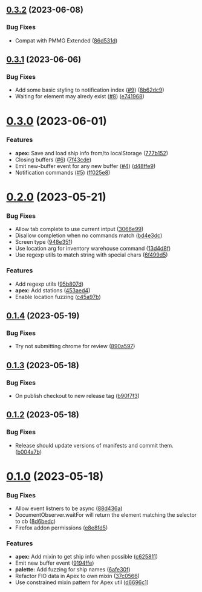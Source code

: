 ## [0.3.2](https://github.com/Otard95/prun-palette/compare/v0.3.1...v0.3.2) (2023-06-08)


### Bug Fixes

* Compat with PMMG Extended ([86d531d](https://github.com/Otard95/prun-palette/commit/86d531deecd0a33a2565ad9b60ca840f49892538))

## [0.3.1](https://github.com/Otard95/prun-palette/compare/v0.3.0...v0.3.1) (2023-06-06)


### Bug Fixes

* Add some basic styling to notification index ([#9](https://github.com/Otard95/prun-palette/issues/9)) ([8b62dc9](https://github.com/Otard95/prun-palette/commit/8b62dc936d671a051160149bb78a742c29e970c9))
* Waiting for element may alredy exist ([#8](https://github.com/Otard95/prun-palette/issues/8)) ([e741968](https://github.com/Otard95/prun-palette/commit/e741968d145c7e09bf4f5218aa9d2cdd3640ea76))

# [0.3.0](https://github.com/Otard95/prun-palette/compare/v0.2.0...v0.3.0) (2023-06-01)


### Features

* **apex:** Save and load ship info from/to localStorage ([777b152](https://github.com/Otard95/prun-palette/commit/777b152f05baef452cef697ce84e27211df44a0c))
* Closing buffers ([#6](https://github.com/Otard95/prun-palette/issues/6)) ([7f43cde](https://github.com/Otard95/prun-palette/commit/7f43cdee21a1604e2e9efd7bea9617397b02ed40))
* Emit new-buffer event for any new buffer ([#4](https://github.com/Otard95/prun-palette/issues/4)) ([d48ffe9](https://github.com/Otard95/prun-palette/commit/d48ffe93c800dc003548e6686b65237e869017e3))
* Notification commands ([#5](https://github.com/Otard95/prun-palette/issues/5)) ([ff025e8](https://github.com/Otard95/prun-palette/commit/ff025e8498e2f6c71d4505b93f3308fd65d80ba2))

# [0.2.0](https://github.com/Otard95/prun-palette/compare/v0.1.4...v0.2.0) (2023-05-21)


### Bug Fixes

* Allow tab complete to use current intput ([3066e99](https://github.com/Otard95/prun-palette/commit/3066e99e3fbf0359267830ce8c53e2e3ac1f1a57))
* Disallow completion when no commands match ([bd4e3dc](https://github.com/Otard95/prun-palette/commit/bd4e3dc080bceda94503beb0679bcf6723df9296))
* Screen type ([948e351](https://github.com/Otard95/prun-palette/commit/948e351462291150210f7918cc38a49c8925d68c))
* Use location arg for inventory warehouse command ([13d4d8f](https://github.com/Otard95/prun-palette/commit/13d4d8ff4aab67feaa592b0b89d983b254fb5bce))
* Use regexp utils to match string with special chars ([6f499d5](https://github.com/Otard95/prun-palette/commit/6f499d5536e061632862504ceff2f4e9d2010f20))


### Features

* Add regexp utils ([95b807d](https://github.com/Otard95/prun-palette/commit/95b807dd83e1c536ae1f35b48d7fb31d6512351b))
* **apex:** Add stations ([453aed4](https://github.com/Otard95/prun-palette/commit/453aed4c675ebaa20b1e0dd58c1c3b0a05d69fc6))
* Enable location fuzzing ([c45a97b](https://github.com/Otard95/prun-palette/commit/c45a97bb033a5493251d24c2761e4480e6fc38cc))

## [0.1.4](https://github.com/Otard95/prun-palette/compare/v0.1.3...v0.1.4) (2023-05-19)


### Bug Fixes

* Try not submitting chrome for review ([890a597](https://github.com/Otard95/prun-palette/commit/890a597131b2ac847c226755fed03531815262c6))

## [0.1.3](https://github.com/Otard95/prun-palette/compare/v0.1.2...v0.1.3) (2023-05-18)


### Bug Fixes

* On publish checkout to new release tag ([b90f7f3](https://github.com/Otard95/prun-palette/commit/b90f7f3a4eecfbb2b7172145afb3387fe58eafa7))

## [0.1.2](https://github.com/Otard95/prun-palette/compare/v0.1.1...v0.1.2) (2023-05-18)


### Bug Fixes

* Release should update versions of manifests and commit them. ([b004a7b](https://github.com/Otard95/prun-palette/commit/b004a7bf9483ecc681bea5b95b321a0908763ab2))

# [0.1.0](https://github.com/Otard95/prun-palette/compare/v0.0.1...v0.1.0) (2023-05-18)


### Bug Fixes

* Allow event listners to be async ([88d436a](https://github.com/Otard95/prun-palette/commit/88d436a937f6d8eb95b5c8d690fcea20424df1b8))
* DocumentObserver.waitFor will return the element matching the selector to cb ([8d6bedc](https://github.com/Otard95/prun-palette/commit/8d6bedc0632f8b2f586d80b47d3169f7e1190f10))
* Firefox addon permissions ([e8e8fd5](https://github.com/Otard95/prun-palette/commit/e8e8fd5daeb048ff244d14d7195fb35b2204102d))


### Features

* **apex:** Add mixin to get ship info when possible ([c625811](https://github.com/Otard95/prun-palette/commit/c62581125502c36539109449cae462d987044abd))
* Emit new buffer event ([9194ffe](https://github.com/Otard95/prun-palette/commit/9194ffe043b4f77106ddb92b23f34a0be3ef431e))
* **palette:** Add fuzzing for ship names ([6afe30f](https://github.com/Otard95/prun-palette/commit/6afe30f40dd2eb197ba19c1477ad7364f5d3f242))
* Refactor FIO data in Apex to own mixin ([37c0566](https://github.com/Otard95/prun-palette/commit/37c05665d892ff83fd97643e30e50c22d6a80ac4))
* Use constrained mixin pattern for Apex util ([d6696c1](https://github.com/Otard95/prun-palette/commit/d6696c1cb3f7e7a091ebeda72d10d3cfe539167a))
